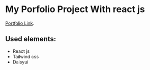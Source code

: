 # My Porfolio Project With react js

[Portfolio Link](https://stirring-moonbeam-8e094a.netlify.app/).

## Used elements:

- React js
- Tailwind css
- Daisyui
